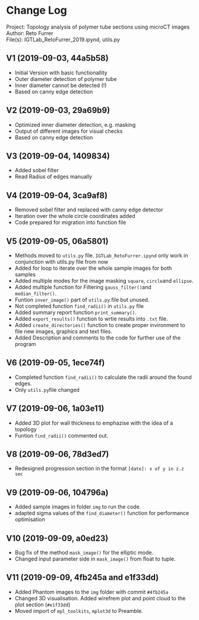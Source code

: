 # Change Log
Project:  Topology analysis of polymer tube sections using microCT images<br/>
Author:   Reto Furrer<br/>
File(s):  IGTLab_RetoFurrer_2019.ipynd, utils.py<br/>

## V1 (2019-09-03, 44a5b58)
* Initial Version with basic functionallity
* Outer diameter detection of polymer tube
* Inner diameter cannot be detected (!)
* Based on canny edge detection

## V2 (2019-09-03, 29a69b9)
* Optimized inner diameter detection, e.g. masking
* Output of different images for visual checks
* Based on canny edge detection

## V3 (2019-09-04, 1409834)
* Added sobel filter
* Read Radius of edges manually

## V4 (2019-09-04, 3ca9af8)
* Removed sobel filter and replaced with canny edge detector
* Iteration over the whole circle coordinates added
* Code prepared for migration into function file

## V5 (2019-09-05, 06a5801)
* Methods moved to `utils.py` file. `IGTLab_RetoFurrer.ipynd` only work in conjunction with utils.py file from now
* Added for loop to iterate over the whole sample images for both samples
* Added multiple modes for the image masking `square`, `circle`and `ellipse`.
* Added multiple function for Filtering `gauss_filter()`and `median_filter()`.
* Funtion `inver_image()` part of `utils.py` file but unused.
* Not completed function `find_radii()` in `utils.py` file
* Added summary report function `print_summary()`.
* Added `export_results()` function to wrtie results into `.txt` file.
* Added `create_directories()` function to create proper invironment to file new images, graphics and text files.
* Added Description and comments to the code for further use of the program

## V6 (2019-09-05, 1ece74f)
* Completed function `find_radii()` to calculate the radii around the found edges.
* Only `utils.py`file changed

## V7 (2019-09-06, 1a03e11)
* Added 3D plot for wall thickness to emphazise with the idea of a topology
* Funtion `find_radii()` commented out. 

## V8 (2019-09-06, 78d3ed7)
* Redesigned progression section in the format `[date]: x of y in z.z sec`

## V9 (2019-09-06, 104796a)
* Added sample images in folder `img` to run the code.
* adapted sigma values of the `find_diameter()` function for performance optimisation

## V10 (2019-09-09, a0ed23)
* Bug fix of the method `mask_image()` for the elliptic mode.
* Changed input parameter side in `mask_image()` from float to tuple.

## V11 (2019-09-09, 4fb245a and e1f33dd)
* Added Phantom images to the `img` folder with commit `#4fb245a`
* Changed 3D visualisation. Added wirefrem plot and point cloud to the plot section (`#e1f33dd`)
* Moved import of `mpl_toolkits`, `mplot3d` to Preamble.
